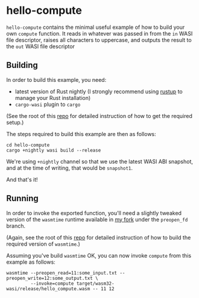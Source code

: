 # hello-compute

`hello-compute` contains the minimal useful example of how to build your own `compute` function. It
reads in whatever was passed in from the `in` WASI file descriptor, raises all characters to uppercase,
and outputs the result to the `out` WASI file descriptor

## Building

In order to build this example, you need:

* latest version of Rust nightly (I strongly recommend using [rustup] to manage your Rust
  installation)
* `cargo-wasi` plugin to `cargo`

(See the root of this [repo] for detailed instruction of how to get the required setup.)

[rustup]: https://rustup.rs

The steps required to build this example are then as follows:

```
cd hello-compute
cargo +nightly wasi build --release
```

We're using `+nightly` channel so that we use the latest WASI ABI snapshot, and at the time of
writing, that would be `snapshot1`.

And that's it!

## Running

In order to invoke the exported function, you'll need a slightly tweaked version of the 
`wasmtime` runtime available in [my fork] under the `preopen_fd` branch.

(Again, see the root of this [repo] for detailed instruction of how to build the required
version of `wasmtime`.)

[my fork]: https://github.com/kubkon/wasmtime/tree/preopen_fd
[repo]: https://github.com/kubkon/wasi-compute

Assuming you've build `wasmtime` OK, you can now invoke `compute` from this example as follows:

```
wasmtime --preopen_read=11:some_input.txt --preopen_write=12:some_output.txt \
         --invoke=compute target/wasm32-wasi/release/hello_compute.wasm -- 11 12
```